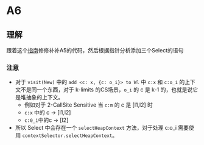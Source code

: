 # A6

## 理解

跟着这个[指南](https://github.com/RicoloveFeng/SPA-Freestyle-Guidance/blob/main/assignments/Assignment%206.md)修修补补A5的代码，然后根据指针分析添加三个Select的语句

### 注意

- 对于 `visit(New)` 中的 `add <c: x, {c: o_i}> to Wl` 中 `c:x` 和 `c:o_i` 的上下文不是同一个东西，对于 k-limits 的CS场景，`o_i` 的 c 是 k-1 的，也就是说它是堆抽象的上下文。
  - 例如对于 2-CallSite Sensitive 当 `c:m` 的 c 是 [l1,l2] 时
  - `c:x` 中的 c -> [l1,l2]
  - `c:0_i`中的c -> [l2]
- 所以 Select 中会存在一个 `selectHeapContext` 方法，对于处理 c:o_i 需要使用 `contextSelector.selectHeapContext`。